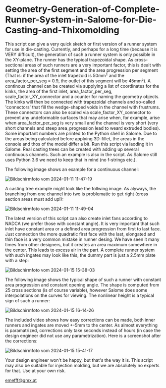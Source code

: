 # Geometry-Generation-of-Complete-Runner-System-in-Salome-for-Die-Casting-and-Thixomolding
This script can give a very quick sketch or first version of a runner system for use in die-casting. Currently, and perhaps for a long time (because it is VERY difficult), the generation of such a runner system is only possible in the XY-plane. The runner has the typical trapezoidal shape. As cross-sectional areas of such runners are a very important factor, this is dealt with setting the area of the first segment and the area progression per segment (That is: if the area of the inlet trapezoid is 50mm² and the area_factor_per_seg = 0.9, the outlet of this segment will be 45mm²). A continous channel can be created via supplying a list of coordinates for the kinks, the area of the first inlet, area_factor_per_seg, scale_factor_XY_connector and a counter for naming the geometry objects. The kinks will then be connected with trapezoidal channels and so-called 'connectors' that fill the wedge-shaped voids in the channel with frustrums. These connectors can also be scaled via scale_factor_XY_connector to prevent any undeformable surfaces that may arise when, for example, arise when area_factor_per_seg is very small and the channel is very short (very short channels and steep area_progression lead to weard extruded bodies). Some important numbers are printed to the Python shell in Salome. Due to the areas being calculated before applying 3D-fillet, the areas in the console and thos of the model differ a bit. Run this script via laoding it in Salome.
Real casting trees can be created with adding up several continuous channels. Such an example is also in the script. As Salome still uses Python 3.6 we need to keep that in mind (no f-strings etc.).

The following image shows an example for a continuous channel:

![Bildschirmfoto vom 2024-01-11 11-47-19](https://github.com/emefff/Geometry-Generation-of-Runners-in-Salome-for-Casting/assets/89903493/5f39e7bd-4482-46ef-98c6-a40bae138d3c)

A casting tree example might look like the follwing image. As alyways, the branching from one channel into two is problematic to get right (cross section areas must add up!):

![Bildschirmfoto vom 2024-01-11 11-49-04](https://github.com/emefff/Geometry-Generation-of-Runners-in-Salome-for-Casting/assets/89903493/5a017af1-96c7-4183-9825-0531dc8c583b)

The latest version of this script can also create inlet fans according to NADCA (we prefer those with constant angle). It is very important that such inlet have constant area or a defined area progression from first to last face. Just connection the more quadratic first face with the last, elongated and thin face is a very common mistake in runner desing. We have seen it many times from other designers, but it creates an area maximum somewhere in the center. This leads to excess air in the part. A complete runner system with such ingates may look like this, the dummy part is just a 2.5mm plate with a step:

![Bildschirmfoto vom 2024-01-15 15-38-03](https://github.com/emefff/Geometry-Generation-of-Runners-in-Salome-for-Die-Casting/assets/89903493/fdefdd49-99a1-475e-9bdd-59e737c2b0ee)

The following image shows the typical shape of such a runner with constant area progression and constant opening angle. The shape is computed from 25 cross sections (is of course variable), however Salome does some interpolations on the curves for viewing. The nonlinear height is a typical sign of such a runner:

![Bildschirmfoto vom 2024-01-15 16-14-26](https://github.com/emefff/Geometry-Generation-of-Runners-in-Salome-for-Die-Casting/assets/89903493/8efb3a9b-bd0e-45fc-bb20-67f38fe204ca)


The included video shows how easy corrections can be made, both inner runners and ingates are moved +-5mm to the center. As almost everything is paramatrized, corrections only take seconds instead of hours (in case the design engineer did not use any parametrization). Here is a screenshot after the corrections:

![Bildschirmfoto vom 2024-01-15 15-41-17](https://github.com/emefff/Geometry-Generation-of-Runners-in-Salome-for-Die-Casting/assets/89903493/336de16c-439b-4c6c-bd95-fbeca4fbdd92)

Your design engineer won't be happy, but that's the way it is. This script may also be suitable for injection molding, but we are absolutely no experts for that. Use at your own risk.

emefff@gmx.at
